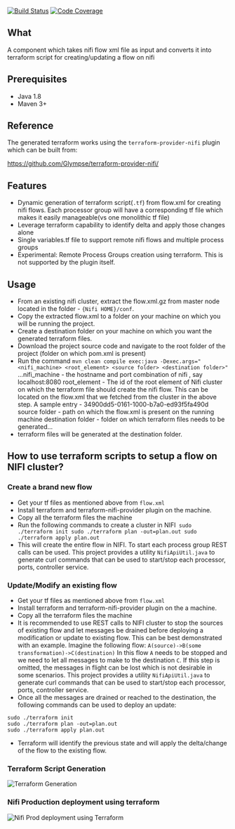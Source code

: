 [![Build Status](https://travis-ci.org/Nordstrom/nifi_terraform_generator.svg?branch=master)](https://travis-ci.org/Nordstrom/nifi_terraform_generator)
[![Code Coverage](https://codecov.io/github/Nordstrom/nifi_terraform_generator/coverage.svg)](https://codecov.io/gh/Nordstrom/nifi_terraform_generator)

## What
A component which takes nifi flow xml file as input and converts it into terraform script for creating/updating a flow on nifi

## Prerequisites
* Java 1.8
* Maven 3+

## Reference

The generated terraform works using the `terraform-provider-nifi` plugin which can be built from: 

https://github.com/Glympse/terraform-provider-nifi/

## Features
* Dynamic generation of terraform script(`.tf`) from flow.xml for creating nifi flows. Each processor group will have a corresponding tf file which makes it easily manageable(vs one monolithic tf file)
* Leverage terraform capability to identify delta and apply those changes alone
* Single variables.tf file to support remote nifi flows and multiple process groups
* Experimental: Remote Process Groups creation using terraform. This is not supported by the plugin itself.

## Usage
* From an existing nifi cluster, extract the flow.xml.gz from master node located in the folder - `{Nifi HOME}/conf`.
* Copy the extracted flow.xml to a folder on your machine on which you will be running the project.  
* Create a destination folder on your machine on which you want the generated terraform files.
* Download the project source code and navigate to the root folder of the project (folder on which pom.xml is present)
* Run the command ```mvn clean compile exec:java -Dexec.args="<nifi_machine> <root_element> <source folder> <destination folder>"```
  ...nifi_machine - the hostname and port combination of nifi , say localhost:8080
  root_element - The id of the root element of Nifi cluster on which the terraform file should create the nifi flow. This can be located on the flow.xml that we fetched from the cluster in the above step. A sample entry - <rootGroup> <id>34900dd5-0161-1000-b7a0-ed93f5fa490d</id>
  source folder - path on which the flow.xml is present on the running machine 
  destination folder - folder on which terraform files needs to be generated... 
* terraform files will be generated at the destination folder. 

## How to use terraform scripts to setup a flow on NIFI cluster?

### Create a brand new flow
* Get your tf files as mentioned above from `flow.xml`
* Install terraform and terraform-nifi-provider plugin on the machine. 
* Copy all the terraform files the machine 
* Run the following commands to create a cluster in NIFI```
sudo ./terraform init
sudo ./terraform plan -out=plan.out
sudo ./terraform apply plan.out```
* This will create the entire flow in NIFI. To start each process group REST calls can be used. This project provides a utility `NifiApiUtil.java` to generate curl commands that can be used to start/stop each processor, ports, controller service. 

### Update/Modify an existing flow

* Get your tf files as mentioned above from `flow.xml`
* Install terraform and terraform-nifi-provider plugin on the a machine. 
* Copy all the terraform files the machine 
* It is recommended to use REST calls to NIFI cluster to stop the sources of existing flow and let messages be drained before deploying a modification or update to existing flow. This can be best demonstrated with an example. Imagine the following flow:
```A(source)->B(some transformation)->C(destination)```
In this flow `A` needs to be stopped and we need to let all messages to make to the destination `C`. If this step is omitted, the messages in flight can be lost which is not desirable in some scenarios. 
This project provides a utility `NifiApiUtil.java` to generate curl commands that can be used to start/stop each processor, ports, controller service. 
* Once all the messages are drained or reached to the destination, the following commands can be used to deploy an update:
```
sudo ./terraform init
sudo ./terraform plan -out=plan.out
sudo ./terraform apply plan.out
```
* Terraform will identify the previous state and will apply the delta/change of the flow to the existing flow. 

### Terraform Script Generation

![Terraform Generation](./Terraform_Script_Generation.png)

### Nifi Production deployment using terraform

![Nifi Prod deployment using Terraform](./Nifi_Production_deployment_using_terraform.png)
